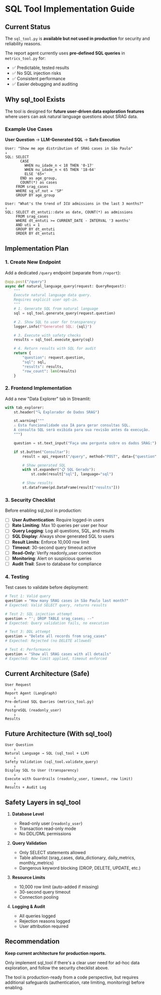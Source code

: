 # SQL Tool Implementation Guide

## Current Status

The `sql_tool.py` is **available but not used in production** for security and reliability reasons.

The report agent currently uses **pre-defined SQL queries** in `metrics_tool.py` for:
- ✅ Predictable, tested results
- ✅ No SQL injection risks
- ✅ Consistent performance
- ✅ Easier debugging and auditing

## Why sql_tool Exists

The tool is designed for **future user-driven data exploration features** where users can ask natural language questions about SRAG data.

### Example Use Cases

**User Question** → **LLM-Generated SQL** → **Safe Execution**

```
User: "Show me age distribution of SRAG cases in São Paulo"
↓
SQL: SELECT
       CASE
         WHEN nu_idade_n < 18 THEN '0-17'
         WHEN nu_idade_n < 65 THEN '18-64'
         ELSE '65+'
       END as age_group,
       COUNT(*) as cases
     FROM srag_cases
     WHERE sg_uf_not = 'SP'
     GROUP BY age_group
```

```
User: "What's the trend of ICU admissions in the last 3 months?"
↓
SQL: SELECT dt_entuti::date as date, COUNT(*) as admissions
     FROM srag_cases
     WHERE dt_entuti >= CURRENT_DATE - INTERVAL '3 months'
     AND uti = 1
     GROUP BY dt_entuti
     ORDER BY dt_entuti
```

## Implementation Plan

### 1. Create New Endpoint

Add a dedicated `/query` endpoint (separate from `/report`):

```python
@app.post("/query")
async def natural_language_query(request: QueryRequest):
    """
    Execute natural language data query.
    Requires explicit user opt-in.
    """
    # 1. Generate SQL from natural language
    sql = sql_tool.generate_query(request.question)

    # 2. Show SQL to user for transparency
    logger.info(f"Generated SQL: {sql}")

    # 3. Execute with safety checks
    results = sql_tool.execute_query(sql)

    # 4. Return results with SQL for audit
    return {
        "question": request.question,
        "sql": sql,
        "results": results,
        "row_count": len(results)
    }
```

### 2. Frontend Implementation

Add a new "Data Explorer" tab in Streamlit:

```python
with tab_explorer:
    st.header("🔍 Explorador de Dados SRAG")

    st.warning("""
    ⚠️ Esta funcionalidade usa IA para gerar consultas SQL.
    A consulta SQL será exibida para sua revisão antes da execução.
    """)

    question = st.text_input("Faça uma pergunta sobre os dados SRAG:")

    if st.button("Consultar"):
        result = api_request("/query", method="POST", data={"question": question})

        # Show generated SQL
        with st.expander("📋 SQL Gerado"):
            st.code(result["sql"], language="sql")

        # Show results
        st.dataframe(pd.DataFrame(result["results"]))
```

### 3. Security Checklist

Before enabling sql_tool in production:

- [ ] **User Authentication**: Require logged-in users
- [ ] **Rate Limiting**: Max 10 queries per user per hour
- [ ] **Query Logging**: Log all questions, SQL, and results
- [ ] **SQL Display**: Always show generated SQL to users
- [ ] **Result Limits**: Enforce 10,000 row limit
- [ ] **Timeout**: 30-second query timeout active
- [ ] **Read-Only**: Verify readonly_user connection
- [ ] **Monitoring**: Alert on suspicious queries
- [ ] **Audit Trail**: Save to database for compliance

### 4. Testing

Test cases to validate before deployment:

```python
# Test 1: Valid query
question = "How many SRAG cases in São Paulo last month?"
# Expected: Valid SELECT query, returns results

# Test 2: SQL injection attempt
question = "'; DROP TABLE srag_cases; --"
# Expected: Query validation fails, no execution

# Test 3: DDL attempt
question = "Delete all records from srag_cases"
# Expected: Rejected (no DELETE allowed)

# Test 4: Performance
question = "Show all SRAG cases with all details"
# Expected: Row limit applied, timeout enforced
```

## Current Architecture (Safe)

```
User Request
    ↓
Report Agent (LangGraph)
    ↓
Pre-defined SQL Queries (metrics_tool.py)
    ↓
PostgreSQL (readonly_user)
    ↓
Results
```

## Future Architecture (With sql_tool)

```
User Question
    ↓
Natural Language → SQL (sql_tool + LLM)
    ↓
Safety Validation (sql_tool.validate_query)
    ↓
Display SQL to User (transparency)
    ↓
Execute with Guardrails (readonly_user, timeout, row limit)
    ↓
Results + Audit Log
```

## Safety Layers in sql_tool

1. **Database Level**
   - Read-only user (`readonly_user`)
   - Transaction read-only mode
   - No DDL/DML permissions

2. **Query Validation**
   - Only SELECT statements allowed
   - Table allowlist (srag_cases, data_dictionary, daily_metrics, monthly_metrics)
   - Dangerous keyword blocking (DROP, DELETE, UPDATE, etc.)

3. **Resource Limits**
   - 10,000 row limit (auto-added if missing)
   - 30-second query timeout
   - Connection pooling

4. **Logging & Audit**
   - All queries logged
   - Rejection reasons logged
   - User attribution required

## Recommendation

**Keep current architecture for production reports.**

Only implement sql_tool if there's a clear user need for ad-hoc data exploration, and follow the security checklist above.

The tool is production-ready from a code perspective, but requires additional safeguards (authentication, rate limiting, monitoring) before enabling.
